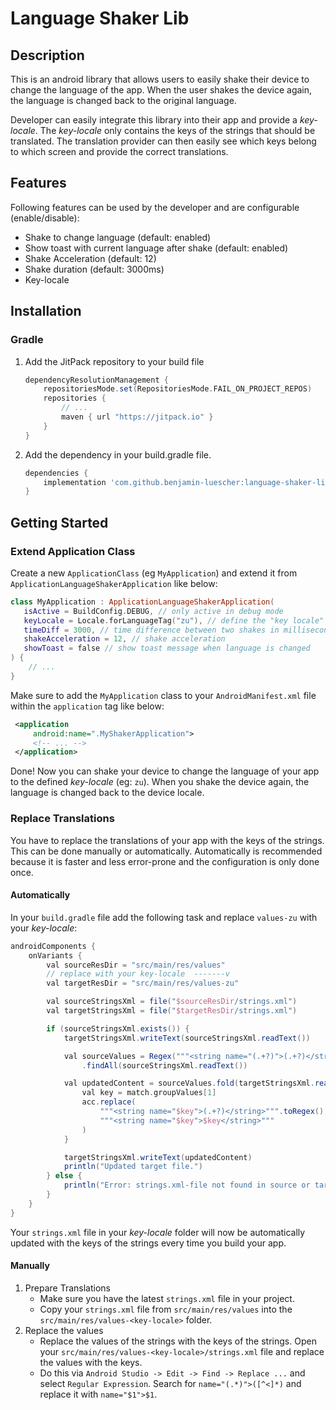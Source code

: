 # Language Shaker Lib
## Description
This is an android library that allows users to easily shake their device to change the language of the app.
When the user shakes the device again, the language is changed back to the original language.

Developer can easily integrate this library into their app and provide a *key-locale*.
The *key-locale* only contains the keys of the strings that should be translated.
The translation provider can then easily see which keys belong to which screen and provide the correct translations.

## Features
Following features can be used by the developer and are configurable (enable/disable):
- Shake to change language (default: enabled)
- Show toast with current language after shake (default: enabled)
- Shake Acceleration (default: 12)
- Shake duration (default: 3000ms)
- Key-locale

## Installation
### Gradle
1. Add the JitPack repository to your build file
    ```gradle
    dependencyResolutionManagement {
        repositoriesMode.set(RepositoriesMode.FAIL_ON_PROJECT_REPOS)
        repositories {
            // ...
            maven { url "https://jitpack.io" }
        }
    }
    ```
2. Add the dependency in your build.gradle file.
    ```gradle
    dependencies {
        implementation 'com.github.benjamin-luescher:language-shaker-lib:1.0.0'
    }
    ```

## Getting Started
### Extend Application Class
Create a new `ApplicationClass` (eg `MyApplication`) and extend it from `ApplicationLanguageShakerApplication` like below:
```kotlin
class MyApplication : ApplicationLanguageShakerApplication(
   isActive = BuildConfig.DEBUG, // only active in debug mode
   keyLocale = Locale.forLanguageTag("zu"), // define the "key locale" language
   timeDiff = 3000, // time difference between two shakes in milliseconds
   shakeAcceleration = 12, // shake acceleration
   showToast = false // show toast message when language is changed
) {
    // ...
}
```

Make sure to add the `MyApplication` class to your `AndroidManifest.xml` file within the `application` tag like below:
```xml
 <application
     android:name=".MyShakerApplication">
     <!-- ... -->
 </application>
```
Done! Now you can shake your device to change the language of your app to the defined *key-locale* (eg: `zu`).
When you shake the device again, the language is changed back to the device locale.

### Replace Translations
You have to replace the translations of your app with the keys of the strings. This can be done manually or automatically.
Automatically is recommended because it is faster and less error-prone and the configuration is only done once.

#### Automatically
In your `build.gradle` file add the following task and replace `values-zu` with your *key-locale*:
```gradle
androidComponents {
    onVariants {
        val sourceResDir = "src/main/res/values"
        // replace with your key-locale  -------v
        val targetResDir = "src/main/res/values-zu"

        val sourceStringsXml = file("$sourceResDir/strings.xml")
        val targetStringsXml = file("$targetResDir/strings.xml")

        if (sourceStringsXml.exists()) {
            targetStringsXml.writeText(sourceStringsXml.readText())

            val sourceValues = Regex("""<string name="(.+?)">(.+?)</string>""")
                .findAll(sourceStringsXml.readText())

            val updatedContent = sourceValues.fold(targetStringsXml.readText()) { acc, match ->
                val key = match.groupValues[1]
                acc.replace(
                    """<string name="$key">(.+?)</string>""".toRegex(),
                    """<string name="$key">$key</string>"""
                )
            }

            targetStringsXml.writeText(updatedContent)
            println("Updated target file.")
        } else {
            println("Error: strings.xml-file not found in source or target")
        }
    }
}
```
Your `strings.xml` file in your *key-locale* folder will now be automatically updated with the
keys of the strings every time you build your app.

#### Manually
1. Prepare Translations
   - Make sure you have the latest `strings.xml` file in your project.
   - Copy your `strings.xml` file from `src/main/res/values` into the `src/main/res/values-<key-locale>` folder.
2. Replace the values
   - Replace the values of the strings with the keys of the strings. Open your `src/main/res/values-<key-locale>/strings.xml` file and replace the values with the keys.
   - Do this via `Android Studio -> Edit -> Find -> Replace ...` and select `Regular Expression`. Search for `name="(.*)">([^<]*)` and replace it with `name="$1">$1`.